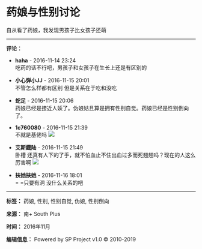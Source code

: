 # 药娘与性别讨论

自从看了药娘，我发现男孩子比女孩子还萌

---

**评论：**

- **haha** - 2016-11-14 23:24  
  吃药的话不行吧，男孩子和女孩子在生长上还是有区别的

- **小心弹小JJ** - 2016-11-15 20:01  
  不管怎么样都有区别 但是关系在于吃和没吃

- **蛇足** - 2016-11-15 20:06  
  药娘已经是接近人妖了。伪娘姑且算是拥有性别自觉。药娘已经是性别倒向了。

- **1c760080** - 2016-11-15 21:39  
  不就是基佬吗 ![](images/post/smile/smallface/face077.gif)

- **艾斯鐡陆** - 2016-11-15 21:49  
  卧槽  还真有人下的了手，就不怕血止不住出血过多而死翘翘吗？现在的人这么厉害啊 ![](images/post/smile/smallface/face056.jpg)

- **扶她扶她** - 2016-11-16 18:01  
  = =只要有洞 没什么关系的吧

---

**标签：** 药娘, 性别, 性别自觉, 伪娘, 性别倒向

**来源：** 南+ South Plus

**时间：** 2016年11月

**编辑信息：** Powered by SP Project v1.0 © 2010-2019
